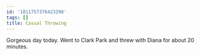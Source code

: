 ```yaml
---
id: '1811757376423298'
tags: []
title: Casual Throwing
---
```


Gorgeous day today. Went to Clark Park and threw with Diana for about 20 minutes.
